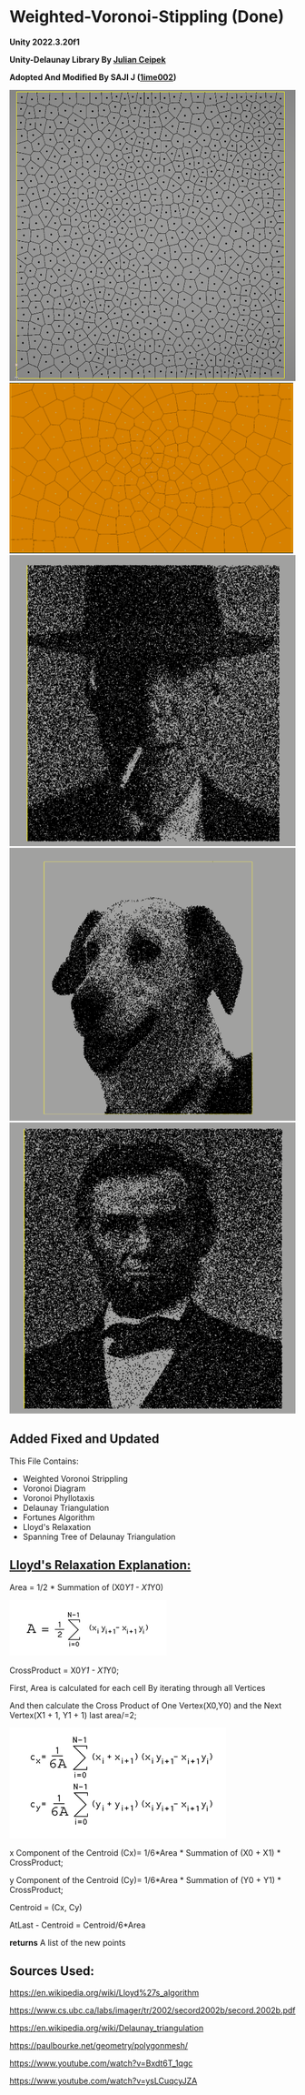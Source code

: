 # Weighted-Voronoi-Stippling (Done)

**Unity 2022.3.20f1**

**Unity-Delaunay Library By [Julian Ceipek](https://github.com/jceipek/Unity-delaunay)**

**Adopted And Modified By SAJI J ([1ime002](https://x.com/1ime002))**

<img src= "./Images/LloydsRelaxation.png" width=512 height =512>

<img src= "./Images/VoronoiPhyllotaxis.png" width=500 height =300>

<img src= "./Images/Oppenheimer.png" width=512 height =512>

<img src= "./Images/GloriaPickel.png" width=512 height =480>

<img src= "./Images/abraham lincoln.png" width=512 height =512>


## **Added Fixed and Updated**

This File Contains:
 + Weighted Voronoi Strippling
 + Voronoi Diagram
 + Voronoi Phyllotaxis
 + Delaunay Triangulation
 + Fortunes Algorithm
 + Lloyd's Relaxation
 + Spanning Tree of Delaunay Triangulation

## [Lloyd's Relaxation Explanation:](https://en.wikipedia.org/wiki/Lloyd%27s_algorithm)


Area = 1/2 * Summation of (X0*Y1 - X1*Y0)

![](Images/Area.png)

CrossProduct = X0*Y1 - X1*Y0;

First, Area is calculated for each cell By iterating through all Vertices

And then calculate the Cross Product of One Vertex(X0,Y0) and the Next Vertex(X1 + 1, Y1 + 1)
last area/=2;

![](Images/Centroid.png)

x Component of the Centroid (Cx)= 1/6*Area * Summation of (X0 + X1) * CrossProduct;

y Component of the Centroid (Cy)= 1/6*Area * Summation of (Y0 + Y1) * CrossProduct;

Centroid = (Cx, Cy)

AtLast - Centroid = Centroid/6*Area

**returns** A list of the new points</returns>




## **Sources Used:**

https://en.wikipedia.org/wiki/Lloyd%27s_algorithm

https://www.cs.ubc.ca/labs/imager/tr/2002/secord2002b/secord.2002b.pdf

https://en.wikipedia.org/wiki/Delaunay_triangulation

https://paulbourke.net/geometry/polygonmesh/

https://www.youtube.com/watch?v=Bxdt6T_1qgc

https://www.youtube.com/watch?v=ysLCuqcyJZA



